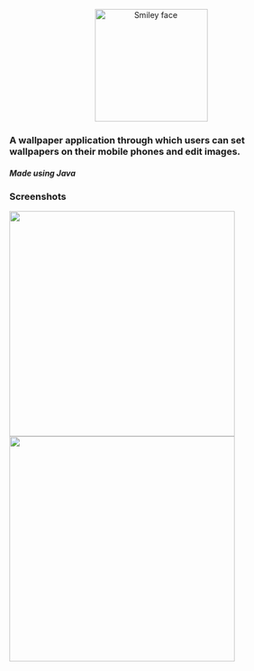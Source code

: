<p align="center">
  
 
  <img src="https://user-images.githubusercontent.com/81035297/202406175-d894bc5e-2a3a-4f8a-a107-3f7f87c36fde.png" alt="Smiley face" height="200" width="200">



  <h3> A wallpaper application through which users can set wallpapers on their mobile phones and edit images. </h3>

  <h5> Made using Java <h5>

  <h3> Screenshots </h3>
  <p float="left">
    <img src="https://user-images.githubusercontent.com/81035297/202406118-76d268b7-fcba-4a27-8c1f-48e72943aca6.jpg" width="400"> 
    <img src="https://user-images.githubusercontent.com/81035297/202406140-7b8a088a-6af1-4cd9-b402-b6dcc45d1036.jpg" width="400">
  </p>
</p>
